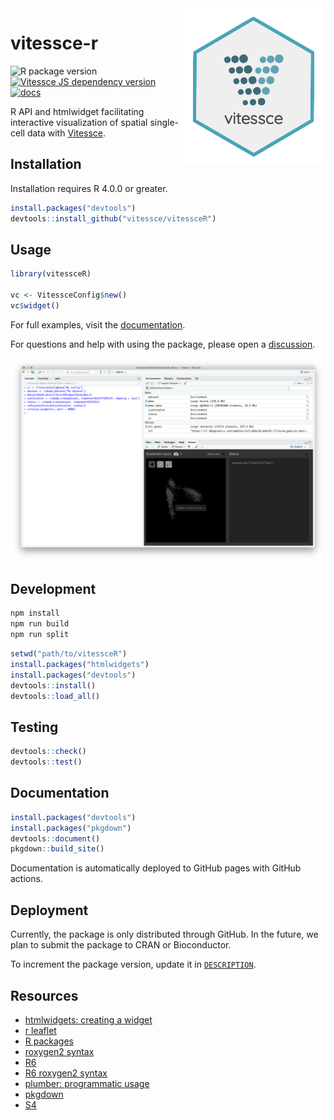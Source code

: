 <img src="./img/hexsticker.png" width="230" align="right"/> 

# vitessce-r

![R package version](https://img.shields.io/github/r-package/v/vitessce/vitessceR) [![Vitessce JS dependency version](https://img.shields.io/badge/dynamic/json.svg?url=https%3A%2F%2Fraw.githubusercontent.com%2Fvitessce%2FvitessceR%2Fmain%2Fpackage.json&label=vitessce&query=$.dependencies.vitessce&colorB=blue)](https://github.com/vitessce/vitessce/blob/master/CHANGELOG.md) [![docs](https://img.shields.io/badge/docs-📖-57B4E9.svg)](https://vitessce.github.io/vitessceR/)

R API and htmlwidget facilitating interactive visualization of spatial single-cell data with [Vitessce](https://github.com/vitessce/vitessce).

## Installation

Installation requires R 4.0.0 or greater.

```r
install.packages("devtools")
devtools::install_github("vitessce/vitessceR")
```

## Usage

```r
library(vitessceR)

vc <- VitessceConfig$new()
vc$widget()
```

For full examples, visit the [documentation](https://vitessce.github.io/vitessceR/).

For questions and help with using the package, please open a [discussion](https://github.com/vitessce/vitessceR/discussions).

<img src="./img/screenshot.png" width="600" alt="Screenshot of RStudio">

## Development

```sh
npm install
npm run build
npm run split
```

```r
setwd("path/to/vitessceR")
install.packages("htmlwidgets")
install.packages("devtools")
devtools::install()
devtools::load_all()
```

## Testing

```r
devtools::check()
devtools::test()
```

## Documentation

```r
install.packages("devtools")
install.packages("pkgdown")
devtools::document()
pkgdown::build_site()
```

Documentation is automatically deployed to GitHub pages with GitHub actions.

## Deployment

Currently, the package is only distributed through GitHub.
In the future, we plan to submit the package to CRAN or Bioconductor.

To increment the package version, update it in [`DESCRIPTION`](https://github.com/vitessce/vitessceR/blob/master/DESCRIPTION#L4).

## Resources

- [htmlwidgets: creating a widget](http://www.htmlwidgets.org/develop_intro.html)
- [r leaflet](https://github.com/rstudio/leaflet)
- [R packages](https://r-pkgs.org/)
- [roxygen2 syntax](https://cran.r-project.org/web/packages/roxygen2/vignettes/rd-formatting.html)
- [R6](https://r6.r-lib.org/index.html)
- [R6 roxygen2 syntax](https://www.tidyverse.org/blog/2019/11/roxygen2-7-0-0/#r6-documentation)
- [plumber: programmatic usage](https://www.rplumber.io/articles/programmatic-usage.html)
- [pkgdown](https://pkgdown.r-lib.org/)
- [S4](http://adv-r.had.co.nz/S4.html)
